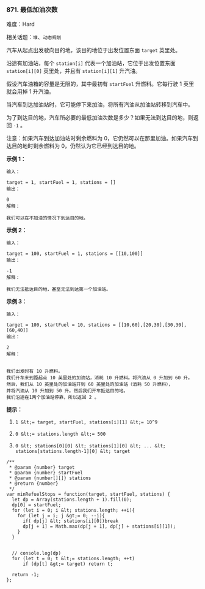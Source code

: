 ### 871. 最低加油次数

难度：Hard

相关话题：`堆`、`动态规划`

汽车从起点出发驶向目的地，该目的地位于出发位置东面  `target` 英里处。



沿途有加油站，每个 `station[i]` 代表一个加油站，它位于出发位置东面 `station[i][0]` 英里处，并且有 `station[i][1]` 升汽油。



假设汽车油箱的容量是无限的，其中最初有 `startFuel` 升燃料。它每行驶 1 英里就会用掉 1 升汽油。



当汽车到达加油站时，它可能停下来加油，将所有汽油从加油站转移到汽车中。



为了到达目的地，汽车所必要的最低加油次数是多少？如果无法到达目的地，则返回  `-1`  。



注意：如果汽车到达加油站时剩余燃料为 0，它仍然可以在那里加油。如果汽车到达目的地时剩余燃料为 0，仍然认为它已经到达目的地。







 **示例 1：** 





```
输入：

target = 1, startFuel = 1, stations = []
输出：

0
解释：

我们可以在不加油的情况下到达目的地。

```

 **示例 2：** 





```
输入：

target = 100, startFuel = 1, stations = [[10,100]]
输出：

-1
解释：

我们无法抵达目的地，甚至无法到达第一个加油站。

```

 **示例 3：** 





```
输入：

target = 100, startFuel = 10, stations = [[10,60],[20,30],[30,30],[60,40]]
输出：

2
解释：


我们出发时有 10 升燃料。
我们开车来到距起点 10 英里处的加油站，消耗 10 升燃料。将汽油从 0 升加到 60 升。
然后，我们从 10 英里处的加油站开到 60 英里处的加油站（消耗 50 升燃料），
并将汽油从 10 升加到 50 升。然后我们开车抵达目的地。
我们沿途在1两个加油站停靠，所以返回 2 。

```





 **提示：** 





1.  `1 &lt;= target, startFuel, stations[i][1] &lt;= 10^9` 

2.  `0 &lt;= stations.length &lt;= 500` 

3.  `0 &lt; stations[0][0] &lt; stations[1][0] &lt; ... &lt; stations[stations.length-1][0] &lt; target` 






```
/**
 * @param {number} target
 * @param {number} startFuel
 * @param {number[][]} stations
 * @return {number}
 */
var minRefuelStops = function(target, startFuel, stations) {
  let dp = Array(stations.length + 1).fill(0);
  dp[0] = startFuel;
  for (let i = 0; i &lt; stations.length; ++i){
    for (let j = i; j &gt;= 0; --j){
      if( dp[j] &lt; stations[i][0])break
      dp[j + 1] = Math.max(dp[j + 1], dp[j] + stations[i][1]);
    }
  }

          
  // console.log(dp)
  for (let t = 0; t &lt;= stations.length; ++t)
      if (dp[t] &gt;= target) return t;

  return -1;
};



```
